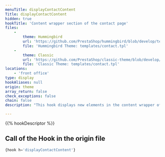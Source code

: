 ```yaml
---
menuTitle: displayContactContent
Title: displayContactContent
hidden: true
hookTitle: 'Content wrapper section of the contact page'
files:
    -
        theme: Hummingbird
        url: 'https://github.com/PrestaShop/hummingbird/blob/develop/templates/contact.tpl'
        file: 'Hummingbird Theme: templates/contact.tpl'
    -
        theme: Classic
        url: 'https://github.com/PrestaShop/classic-theme/blob/develop/templates/contact.tpl'
        file: 'Classic Theme: templates/contact.tpl'
locations:
    - 'front office'
type: display
hookAliases: null
origin: theme
array_return: false
check_exceptions: false
chain: false
description: "This hook displays new elements in the content wrapper of the contact page.\nThis replaces widget `contactform`."

---
```


{{% hookDescriptor %}}

## Call of the Hook in the origin file

```php
{hook h='displayContactContent'}
```
